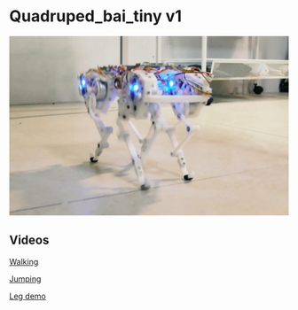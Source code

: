 # Quadruped_bai_tiny v1
<img src="pic\quad_bai_tiny_1.jpg" alt="quad_servo_cad" style="zoom:50%;" />



## Videos

[Walking](https://youtu.be/wHSh3s8Uc68)

[Jumping](https://youtu.be/LqSfARLMR58)

[Leg demo](https://www.youtube.com/watch?v=xufyeLivXR8)

